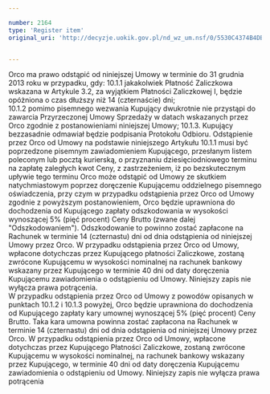 ```yaml
---

number: 2164
type: 'Register item'
original_uri: 'http://decyzje.uokik.gov.pl/nd_wz_um.nsf/0/5530C4374B4DB9E4C125782D00400ABF?OpenDocument'


---
```


Orco ma prawo odstąpić od niniejszej Umowy w terminie do 31 grudnia 2013 roku w przypadku, gdy:
   10.1.1 jakakolwiek Płatność Zaliczkowa wskazana w Artykule 3.2, za wyjątkiem Płatności Zaliczkowej I, będzie opóżniona o czas dłuższy niż 14 (czternaście) dni;  
   10.1.2 pomimo pisemnego wezwania Kupujący dwukrotnie nie przystąpi do zawarcia Przyrzeczonej Umowy Sprzedaży w datach wskazanych przez Orco zgodnie z postanowieniami niniejszej Umowy; 
   10.1.3. Kupujący bezzasadnie odmawiał będzie podpisania Protokołu Odbioru. 
  Odstąpienie przez Orco od Umowy na podstawie niniejszego Artykułu 10.1.1 musi być poprzedzone pisemnym zawiadomieniem Kupującego, przesłanym listem poleconym lub pocztą kurierską, o przyznaniu dziesięciodniowego terminu na zapłatę zaległych kwot Ceny, z zastrzeżeniem, iż po bezskutecznym upływie tego terminu Orco może odstąpić od Umowy ze skutkiem natychmiastowym poprzez doręczenie Kupującemu oddzielnego pisemnego oświadczenia, przy czym w przypadku odstąpienia przez Orco od Umowy zgodnie z powyższym postanowieniem, Orco będzie uprawniona do dochodzenia od Kupującego zapłaty odszkodowania w wysokości wynoszącej 5% (pięć procent) Ceny Brutto (zwane dalej "Odszkodowaniem"). Odszkodowanie to powinno zostać zapłacone na Rachunek w terminie 14 (czternastu) dni od dnia odstąpienia od niniejszej Umowy przez Orco. W przypadku odstąpienia przez Orco od Umowy, wpłacone dotychczas przez Kupującego płatności Zaliczkowe, zostaną zwrócone Kupującemu w wysokości nominalnej na rachunek bankowy wskazany przez Kupującego w terminie 40 dni od daty doręczenia Kupującemu zawiadomienia o odstąpieniu od Umowy. Niniejszy zapis nie wyłącza prawa potrącenia.     
W przypadku odstąpienia przez Orco od Umowy z powodów opisanych w punktach 10.1.2 i 10.1.3 powyżej, Orco będzie uprawniona do dochodzenia od Kupującego zapłaty kary umownej wynoszącej 5% (pięć procent) Ceny Brutto. Taka kara umowna powinna zostać zapłacona na Rachunek w terminie 14 (czternastu) dni od dnia odstąpienia od niniejszej Umowy przez Orco. W przypadku odstąpienia przez Orco od Umowy, wpłacone dotychczas przez Kupującego Płatności Zaliczkowe, zostaną zwrócone Kupującemu w wysokości nominalnej, na rachunek bankowy wskazany przez Kupującego, w terminie 40 dni od daty doręczenia Kupującemu zawiadomienia o odstąpieniu od Umowy. Niniejszy zapis nie wyłącza prawa potrącenia
